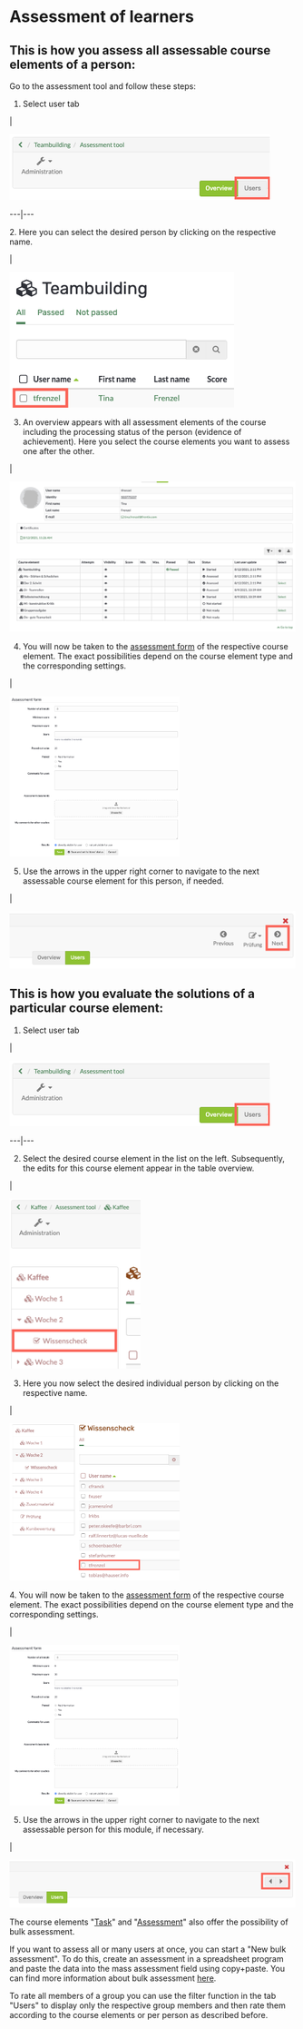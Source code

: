 # Assessment of learners

## This is how you assess all assessable course elements of a person:

Go to the assessment tool and follow these steps:

1. Select user tab

|

![](assets/1.png)  
  
---|---  
  
2\. Here you can select the desired person by clicking on the respective name.

|

![](assets/2.png)  
  
3. An overview appears with all assessment elements of the course including the processing status of the person (evidence of achievement). Here you select the course elements you want to assess one after the other.

|

![](assets/3.png)  
  
4. You will now be taken to the [assessment form](The_assessment_form.md) of the respective course element. The exact possibilities depend on the course element type and the corresponding settings.

|

![](assets/4.png)  
  
5. Use the arrows in the upper right corner to navigate to the next assessable course element for this person, if needed.

|

![](assets/5.png)  
  
## This is how you evaluate the solutions of a particular course element:

1. Select user tab

|

![](assets/1.png)  
  
---|---  
  
2. Select the desired course element in the list on the left. Subsequently, the edits for this course element appear in the table overview. 

|

![](assets/2.1.png)  
  
3. Here you now select the desired individual person by clicking on the respective name.

|

![](assets/3.1.png)  
  
4\. You will now be taken to the [assessment form](The+assessment+form.html)
of the respective course element. The exact possibilities depend on the course
element type and the corresponding settings.

|

![](assets/4.png)  
  
5. Use the arrows in the upper right corner to navigate to the next assessable person for this module, if necessary.

|

![](assets/5.1.png)  
  
The course elements "[Task](Assessing+tasks+and+group+tasks.html)" and
"[Assessment](Assessment+of+course+modules.html)" also offer the possibility
of bulk assessment.

If you want to assess all or many users at once, you can start a "New bulk
assessment". To do this, create an assessment in a spreadsheet program and
paste the data into the mass assessment field using copy+paste. You can find
more information about bulk assessment
[here](+create+a+bulk+assessment+for+submission+tasks.html).

To rate all members of a group you can use the filter function in the tab
"Users" to display only the respective group members and then rate them
according to the course elements or per person as described before.

  

  

